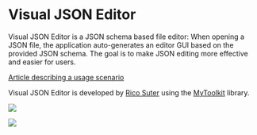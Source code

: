 # Visual JSON Editor

Visual JSON Editor is a JSON schema based file editor: When opening a JSON file, the application auto-generates an editor GUI based on the provided JSON schema. The goal is to make JSON editing more effective and easier for users. 

[Article describing a usage scenario](http://blog.rsuter.com/?p=795)

Visual JSON Editor is developed by [Rico Suter](http://rsuter.com) using the [MyToolkit](https://github.com/MyToolkit/Core) library. 

![](http://rsuter.com/Projects/VisualJsonEditor/Screenshot02.png)

![](http://rsuter.com/Projects/VisualJsonEditor/Screenshot01.png)
